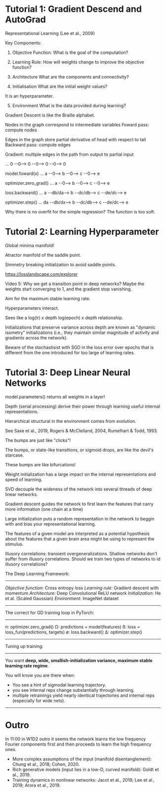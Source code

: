 # Tutorial 1: Gradient Descend and AutoGrad

Representational Learning (Lee et al., 2009)

Key Components:
1. Objective Function: 
What is the goal of the computation?

2. Learning Rule:
How will weights change to improve the objective function?

3. Architecture
What are the components and connectivity?

4. Initialisation
What are the initial weight values?

It is an hyperparameter.

5. Environment
What is the data provided during learning?

Gradient Descent is like the Braille alphabet.


Nodes in the graph correspond to intermediate variables
Foward pass: compute nodes 

Edges in the graph store partial derivative of head with respect to tail
Backward pass: compute edges

Gradient: multiple edges in the path from output to partial input 

... 0 --0--> 0 --0--> 0 --0--> 0

model.foward(x)
... a --0--> b --0--> c --0--> e

optimizer.zero_grad()
... a --0--> b --0--> c --0--> e

loss.backward()
... a --db/da--> b --dc/db--> c --de/dc--> e

optimizer.step()
... da --db/dx--> b --dc/db--> c --de/dc--> e

Why there is no overfit for the simple regression? The function is too soft.

# Tutorial 2: Learning Hyperparameter
Global minima manifold!

Atractor manifold of the saddle point.

Simmetry breaking initialization to avoid saddle points.

https://losslandscape.com/explorer


Video 5: Why we get a transition point in deep networks? Maybe the weights start converging to 1, and the gradient stop vanishing.

Aim for the maximum stable learning rate.

Hyperparameters interact.

Sees like a log(lr) x depth
log(epoch) x depth relationship.

Initializations that preserve variance across depth are known as "dynamic isometry" initializations (i.e., they maintain similar magnitude of activity and gradients across the network).

Beware of the stochastisist with SGD in the loss error over epochs that is different from the one introduced for too large of learning rates.

# Tutorial 3: Deep Linear Neural Networks

model.parameters() returns all weights in a layer!

Depth (serial processing) derive their power through learning useful internal representations. 

Hierarchical structural in the environment comes from evolution.

See Saxe et al.,  2019, Rogers & McClelland, 2004, Rumelhart & Todd, 1993.

The bumps are just like "clicks"!

The bumps, or state-like transitions, or sigmoid drops, are like the devil's starcase.

These bumps are like bifurcations!

Weight initialization has a large impact on the internal representations and speed of learning.

SVD decouple the wideness of the network into several threads of deep linear networks.

Gradient descent guides the network to first learn the features that carry more information (one chain at a time)

Large initialization puts a random representation in the network to beggin with and bias your representational learning.

The features of a given model are interpreted as a potential hypothesis about the features that a given brain area might be using to represent the stimulus.

Illusory correlations: transient overgeneralizations. Shallow networks don't suffer from illusory correlations. Should we train two types of networks to id illusory correlations?


The Deep Learning Framework:
***
_Objective function:_ Cross entropy loss
_Learning rule:_ Gradient descent with momentum
_Architecture:_ Deep Convolutional ReLU network
_Initialization:_ He et al. (Scaled Gaussian)
_Environment:_ ImageNet dataset
***
The correct for GD training loop in PyTorch:

***
π: optimizer.zero_grad()
Ω:  predictions = model(features)
ß: loss = loss_fun(predictions, targets)
ø: loss.backward()
∆: optimizer.step()
********
Tuning up training:
***
You want **deep, wide, smallish-initialization variance, maximum stable learning rate regime**.

You will know you are there when:
* You see a hint of sigmodal learning trajectory.
* you see internal reps change substantially through learning.
* multiple retrainings yield nearly identical trajectories and internal reps (especially for wide nets).
***
# Outro

In 11:00 in W1D2 outro it seems the network learns the low frequency Fourier components first and then proceeds to learn the high frequency ones.

* More complex assumptions of the input (manifold disentanglement): Chung et al., 2018; Cohen, 2020.
* Rich generative models (input lies in a low-D, curved manifold): Goldt et al., 2019.
* Training dynamics in nonlinear networks: Jacot et al., 2018; Lee et al., 2019; Arora et al., 2019.